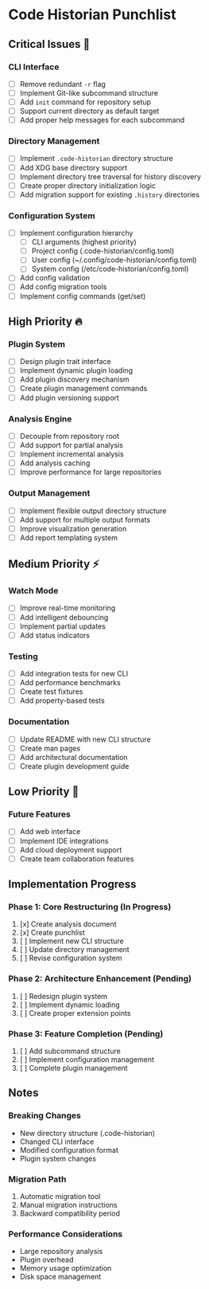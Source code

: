 # Code Historian Punchlist

## Critical Issues 🚨

### CLI Interface
- [ ] Remove redundant `-r` flag
- [ ] Implement Git-like subcommand structure
- [ ] Add `init` command for repository setup
- [ ] Support current directory as default target
- [ ] Add proper help messages for each subcommand

### Directory Management
- [ ] Implement `.code-historian` directory structure
- [ ] Add XDG base directory support
- [ ] Implement directory tree traversal for history discovery
- [ ] Create proper directory initialization logic
- [ ] Add migration support for existing `.history` directories

### Configuration System
- [ ] Implement configuration hierarchy
  - [ ] CLI arguments (highest priority)
  - [ ] Project config (.code-historian/config.toml)
  - [ ] User config (~/.config/code-historian/config.toml)
  - [ ] System config (/etc/code-historian/config.toml)
- [ ] Add config validation
- [ ] Add config migration tools
- [ ] Implement config commands (get/set)

## High Priority 🔥

### Plugin System
- [ ] Design plugin trait interface
- [ ] Implement dynamic plugin loading
- [ ] Add plugin discovery mechanism
- [ ] Create plugin management commands
- [ ] Add plugin versioning support

### Analysis Engine
- [ ] Decouple from repository root
- [ ] Add support for partial analysis
- [ ] Implement incremental analysis
- [ ] Add analysis caching
- [ ] Improve performance for large repositories

### Output Management
- [ ] Implement flexible output directory structure
- [ ] Add support for multiple output formats
- [ ] Improve visualization generation
- [ ] Add report templating system

## Medium Priority ⚡

### Watch Mode
- [ ] Improve real-time monitoring
- [ ] Add intelligent debouncing
- [ ] Implement partial updates
- [ ] Add status indicators

### Testing
- [ ] Add integration tests for new CLI
- [ ] Add performance benchmarks
- [ ] Create test fixtures
- [ ] Add property-based tests

### Documentation
- [ ] Update README with new CLI structure
- [ ] Create man pages
- [ ] Add architectural documentation
- [ ] Create plugin development guide

## Low Priority 📝

### Future Features
- [ ] Add web interface
- [ ] Implement IDE integrations
- [ ] Add cloud deployment support
- [ ] Create team collaboration features

## Implementation Progress

### Phase 1: Core Restructuring (In Progress)
1. [x] Create analysis document
2. [x] Create punchlist
3. [ ] Implement new CLI structure
4. [ ] Update directory management
5. [ ] Revise configuration system

### Phase 2: Architecture Enhancement (Pending)
1. [ ] Redesign plugin system
2. [ ] Implement dynamic loading
3. [ ] Create proper extension points

### Phase 3: Feature Completion (Pending)
1. [ ] Add subcommand structure
2. [ ] Implement configuration management
3. [ ] Complete plugin management

## Notes

### Breaking Changes
- New directory structure (.code-historian)
- Changed CLI interface
- Modified configuration format
- Plugin system changes

### Migration Path
1. Automatic migration tool
2. Manual migration instructions
3. Backward compatibility period

### Performance Considerations
- Large repository analysis
- Plugin overhead
- Memory usage optimization
- Disk space management 